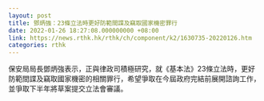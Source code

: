 ```yaml
---
layout: post
title: 鄧炳強：23條立法時更好防範間諜及竊取國家機密罪行
date: 2022-01-26 18:27:08.000000000 +08:00
link: https://news.rthk.hk/rthk/ch/component/k2/1630735-20220126.htm
categories: rthk
---
```


保安局局長鄧炳強表示，正與律政司積極研究，就《基本法》23條立法時，更好防範間諜及竊取國家機密的相關罪行，希望爭取在今屆政府完結前展開諮詢工作，並爭取下半年將草案提交立法會審議。
